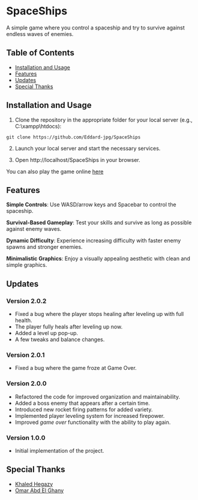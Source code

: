 # SpaceShips

A simple game where you control a spaceship and try to survive against endless waves of enemies.

## Table of Contents

- [Installation and Usage](#installation-and-usage)
- [Features](#features)
- [Updates](#updates)
- [Special Thanks](#special-thanks)

## Installation and Usage

1. Clone the repository in the appropriate folder for your local server (e.g., C:\xampp\htdocs):
```shell
git clone https://github.com/Eddard-jpg/SpaceShips
```
2. Launch your local server and start the necessary services.

3. Open http://localhost/SpaceShips in your browser.

You can also play the game online [here](https://eddard-jpg.github.io/SpaceShips/)

## Features

**Simple Controls**: Use WASD/arrow keys and Spacebar to control the spaceship.

**Survival-Based Gameplay**: Test your skills and survive as long as possible against enemy waves.

**Dynamic Difficulty**: Experience increasing difficulty with faster enemy spawns and stronger enemies.

**Minimalistic Graphics**: Enjoy a visually appealing aesthetic with clean and simple graphics.

## Updates

### Version 2.0.2

- Fixed a bug where the player stops healing after leveling up with full health.
- The player fully heals after leveling up now.
- Added a level up pop-up.
- A few tweaks and balance changes.

### Version 2.0.1

- Fixed a bug where the game froze at Game Over.

### Version 2.0.0

- Refactored the code for improved organization and maintainability.
- Added a boss enemy that appears after a certain time.
- Introduced new rocket firing patterns for added variety.
- Implemented player leveling system for increased firepower.
- Improved *game over* functionality with the ability to play again.

### Version 1.0.0

- Initial implementation of the project.

## Special Thanks

- [Khaled Hegazy](https://github.com/KhaledHegazy222)
- [Omar Abd El Ghany](https://github.com/Omar622)
